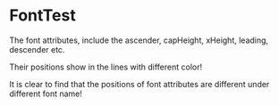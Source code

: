 # FontTest
The font attributes, include the ascender, capHeight, xHeight, leading, descender etc.

Their positions show in the lines with different color!

It is clear to find that the positions of font attributes are different under different font name!
